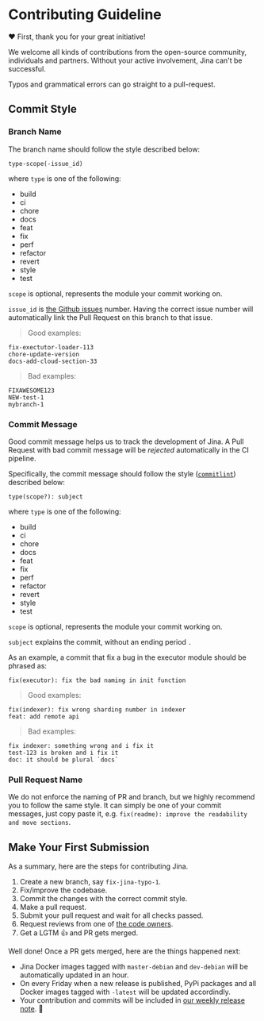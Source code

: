 # Contributing Guideline

❤️ First, thank you for your great initiative! 

We welcome all kinds of contributions from the open-source community, individuals and  partners. Without your active involvement, Jina can't be successful.  

<!-- START doctoc generated TOC please keep comment here to allow auto update -->
<!-- DON'T EDIT THIS SECTION, INSTEAD RE-RUN doctoc TO UPDATE -->


<!-- END doctoc generated TOC please keep comment here to allow auto update -->

Typos and grammatical errors can go straight to a pull-request.

## Commit Style

### Branch Name

The branch name should follow the style described below:

```text
type-scope(-issue_id)
```

where `type` is one of the following:

- build
- ci
- chore
- docs
- feat
- fix
- perf
- refactor
- revert
- style
- test

`scope` is optional, represents the module your commit working on.

`issue_id` is [the Github issues](https://github.com/jina-ai/jina/issues) number. Having the correct issue number will automatically link the Pull Request on this branch to that issue. 

> Good examples:
> 
```text
fix-exectutor-loader-113
chore-update-version
docs-add-cloud-section-33
```

> Bad examples:
>
```text
FIXAWESOME123
NEW-test-1
mybranch-1
``` 


### Commit Message

Good commit message helps us to track the development of Jina. A Pull Request with bad commit message will be *rejected* automatically in the CI pipeline.

Specifically, the commit message should follow the style ([`commitlint`](https://commitlint.js.org/#/)) described below:

```text
type(scope?): subject
```

where `type` is one of the following:

- build
- ci
- chore
- docs
- feat
- fix
- perf
- refactor
- revert
- style
- test

`scope` is optional, represents the module your commit working on.

`subject` explains the commit, without an ending period `.`

As an example, a commit that fix a bug in the executor module should be phrased as:
```text
fix(executor): fix the bad naming in init function
``` 

> Good examples:
> 
```text
fix(indexer): fix wrong sharding number in indexer
feat: add remote api
```

> Bad examples:
>
```text
fix indexer: something wrong and i fix it
test-123 is broken and i fix it
doc: it should be plural `docs`
```

### Pull Request Name

We do not enforce the naming of PR and branch, but we highly recommend you to follow the same style. It can simply be one of your commit messages, just copy paste it, e.g. `fix(readme): improve the readability and move sections`.


## Make Your First Submission 

As a summary, here are the steps for contributing Jina.

1. Create a new branch, say `fix-jina-typo-1`.
2. Fix/improve the codebase.
3. Commit the changes with the correct commit style.
4. Make a pull request. 
5. Submit your pull request and wait for all checks passed.
6. Request reviews from one of [the code owners](CODEOWNERS).
7. Get a LGTM 👍 and PR gets merged.

Well done! Once a PR gets merged, here are the things happened next:

- Jina Docker images tagged with `master-debian` and `dev-debian` will be automatically updated in an hour.
- On every Friday when a new release is published, PyPi packages and all Docker images tagged with `-latest` will be updated accordindly. 
- Your contribution and commits will be included in [our weekly release note](CHANGELOG.md). 🍻

